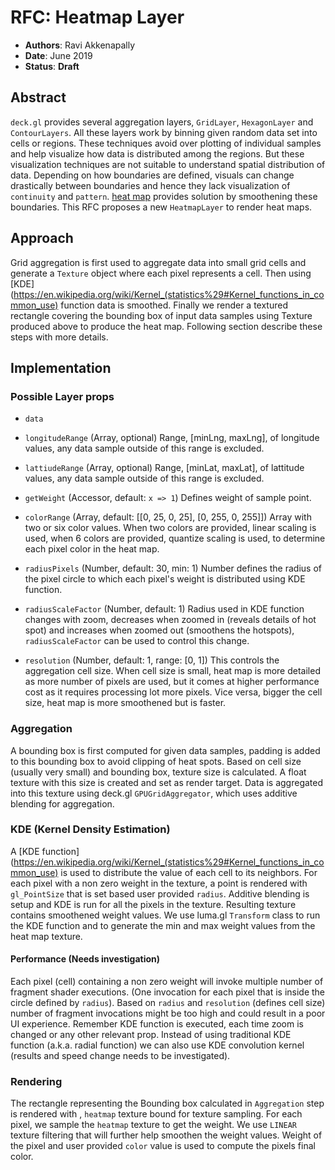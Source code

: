 # RFC: Heatmap Layer

* **Authors**: Ravi Akkenapally
* **Date**: June 2019
* **Status**: **Draft**


## Abstract

`deck.gl` provides several aggregation layers, `GridLayer`, `HexagonLayer` and `ContourLayers`. All these layers work by binning given random data set into cells or regions. These techniques avoid over plotting of individual samples and help visualize how data is distributed among the regions. But these visualization techniques are not suitable to understand spatial distribution of data. Depending on how boundaries are defined, visuals can change drastically between boundaries and hence they lack visualization of `continuity` and `pattern`. [heat map](https://en.wikipedia.org/wiki/Heat_map) provides solution by smoothening these boundaries. This RFC proposes a new `HeatmapLayer` to render heat maps.


## Approach

Grid aggregation is first used to aggregate data into small grid cells and generate a `Texture` object where each pixel represents a cell. Then using [KDE](https://en.wikipedia.org/wiki/Kernel_(statistics%29#Kernel_functions_in_common_use) function data is smoothed. Finally we render a textured rectangle covering the bounding box of input data samples using Texture produced above to produce the heat map. Following section describe these steps with more details.


## Implementation

### Possible Layer props

* `data`

* `longitudeRange` (Array, optional)
  Range, [minLng, maxLng], of longitude values, any data sample outside of this range is excluded.

* `lattiudeRange` (Array, optional)
  Range, [minLat, maxLat], of lattitude values, any data sample outside of this range is excluded.

* `getWeight` (Accessor, default: `x => 1`)
  Defines weight of sample point.

* `colorRange` (Array, default: [[0, 25, 0, 25], [0, 255, 0, 255]])
  Array with two or six color values. When two colors are provided, linear scaling is used, when 6 colors are provided, quantize scaling is used, to determine each pixel color in the heat map.

* `radiusPixels` (Number, default: 30, min: 1)
  Number defines the radius of the pixel circle to which each pixel's weight is distributed using KDE function.

* `radiusScaleFactor` (Number, default: 1)
  Radius used in KDE function changes with zoom, decreases when zoomed in (reveals details of hot spot) and increases when zoomed out (smoothens the hotspots), `radiusScaleFactor` can be used to control this change.

* `resolution` (Number, default: 1, range: [0, 1])
  This controls the aggregation cell size. When cell size is small, heat map is more detailed as more number of pixels are used, but it comes at higher performance cost as it requires processing lot more pixels. Vice versa, bigger the cell size, heat map is more smoothened but is faster.


### Aggregation

A bounding box is first computed for given data samples, padding is added to this bounding box to avoid clipping of heat spots. Based on cell size (usually very small) and bounding box, texture size is calculated. A float texture with this size is created and set as render target. Data is aggregated into this texture using deck.gl `GPUGridAggregator`, which uses additive blending for aggregation.


### KDE (Kernel Density Estimation)

A [KDE function](https://en.wikipedia.org/wiki/Kernel_(statistics%29#Kernel_functions_in_common_use) is used to distribute the value of each cell to its neighbors. For each pixel with a non zero weight in the texture, a point is rendered with `gl_PointSize` that is set based user provided `radius`. Additive blending is setup and KDE is run for all the pixels in the texture. Resulting texture contains smoothened weight values. We use luma.gl `Transform` class to run the KDE function and to generate the min and max weight values from the heat map texture.


#### Performance (Needs investigation)

Each pixel (cell) containing a non zero weight will invoke multiple number of fragment shader executions. (One invocation for each pixel that is inside the circle defined by `radius`). Based on `radius` and `resolution` (defines cell size) number of fragment invocations might be too high and could result in a poor UI experience. Remember KDE function is executed, each time zoom is changed or any other relevant prop. Instead of using traditional KDE function (a.k.a. radial function) we can also use KDE convolution kernel (results and speed change needs to be investigated).


### Rendering

The rectangle representing the Bounding box calculated in `Aggregation` step is rendered with , `heatmap` texture bound for texture sampling. For each pixel, we sample the `heatmap` texture to get the weight. We use `LINEAR` texture filtering that will further help smoothen the weight values. Weight of the pixel and user provided `color` value is used to compute the pixels final color.
